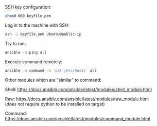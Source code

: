 SSH key configuration:

```bash
chmod 600 keyfile.pem
```

Log in to the machine with SSH:
```bash
ssh -i keyfile.pem ubuntu@public-ip
```

Try to run:

```bash
ansible -m ping all
```

Execute command remotely:

```bash
ansible -m command -a 'cat /etc/hosts' all
```

Other modules which are "similar" to command:

Shell: https://docs.ansible.com/ansible/latest/modules/shell_module.html

Raw: https://docs.ansible.com/ansible/latest/modules/raw_module.html (does not require python to be installed on target)

Command: https://docs.ansible.com/ansible/latest/modules/command_module.html
